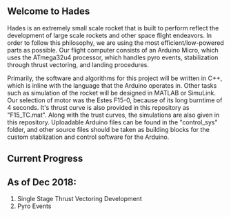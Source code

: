 ## Welcome to Hades

Hades is an extremely small scale rocket that is built to perform reflect the development of large scale rockets and other space flight endeavors. In order to follow this philosophy, we are using the most efficient/low-powered parts as possible. Our flight computer consists of an Arduino Micro, which uses the ATmega32u4 processor, which handles pyro events, stabilization through thrust vectoring, and landing procedures.

Primarily, the software and algorithms for this project will be written in C++, which is inline with the language that the Arduino operates in. Other tasks such as simulation of the rocket will be designed in MATLAB or SimuLink. Our selection of motor was the Estes F15-0, because of its long burntime of 4 seconds. It's thrust curve is also provided in this repository as "F15_TC.mat".
Along with the trust curves, the simulations are also given in this repository. Uploadable Arduino files can be found in the "control_sys" folder, and other source files should be taken as building blocks for the custom stablization and control software for the Arduino.

## Current Progress
## As of Dec 2018:
1. Single Stage Thrust Vectoring Development
2. Pyro Events
